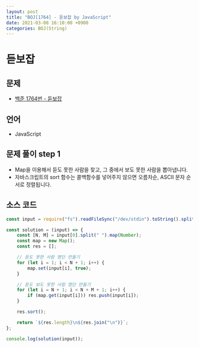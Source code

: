 ```yaml
---
layout: post
title: "BOJ[1764] - 듣보잡 by JavaScript"
date: 2021-03-08 16:10:00 +0900
categories: BOJ(String)
---
```


# 듣보잡

## 문제

- [백준 1764번 - 듣보잡](https://www.acmicpc.net/problem/1764)

## 언어

- JavaScript

## 문제 풀이 step 1

- Map을 이용해서 듣도 못한 사람을 찾고, 그 중에서 보도 못한 사람을 뽑아냅니다.
- 자바스크립트의 sort 함수는 콜백함수를 넣어주지 않으면 오름차순, ASCII 문자 순서로 정렬됩니다.

## 소스 코드

```jsx
const input = require("fs").readFileSync("/dev/stdin").toString().split("\n");

const solution = (input) => {
	const [N, M] = input[0].split(" ").map(Number);
	const map = new Map();
	const res = [];

	// 듣도 못한 사람 명단 만들기
	for (let i = 1; i < N + 1; i++) {
		map.set(input[i], true);
	}

	// 듣도 보도 못한 사람 명단 만들기
	for (let i = N + 1; i < N + M + 1; i++) {
		if (map.get(input[i])) res.push(input[i]);
	}

	res.sort();

	return `${res.length}\n${res.join("\n")}`;
};

console.log(solution(input));
```
